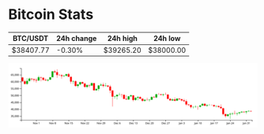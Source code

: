 # Bitcoin Stats

BTC/USDT|24h change|24h high|24h low|
|---|---|---|---|
|$38407.77|-0.30%|$39265.20|$38000.00|

<img src="./chart.svg">
